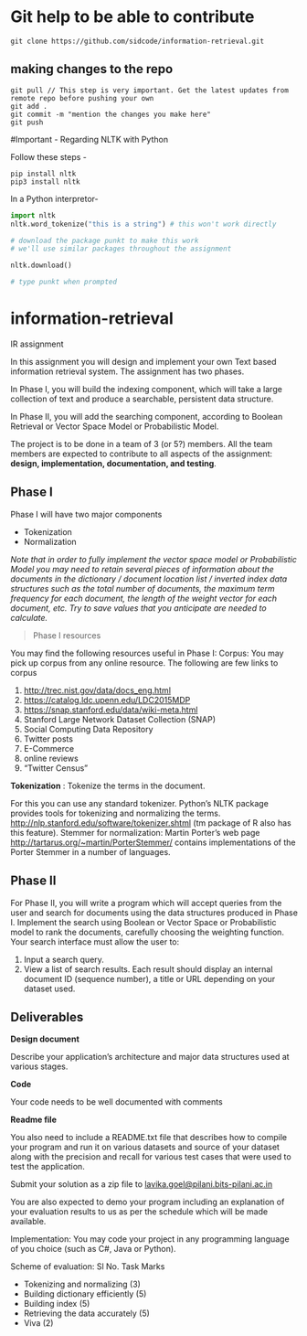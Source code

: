 # Git help to be able to contribute
```
git clone https://github.com/sidcode/information-retrieval.git
```

## making changes to the repo

```
git pull // This step is very important. Get the latest updates from remote repo before pushing your own
git add .
git commit -m "mention the changes you make here"
git push
```



#Important - Regarding NLTK with Python

Follow these steps - 

```
pip install nltk
pip3 install nltk

```

In a Python interpretor-
```python
import nltk
nltk.word_tokenize("this is a string") # this won't work directly

# download the package punkt to make this work 
# we'll use similar packages throughout the assignment

nltk.download()

# type punkt when prompted
```


# information-retrieval
IR assignment

In this assignment you will design and implement your own Text based information retrieval system. The assignment has two phases. 

In Phase I, you will build the indexing component, which will take a large collection of text and produce a searchable, persistent data structure. 

In Phase II, you will add the searching component, according to Boolean Retrieval or Vector Space Model or Probabilistic Model. 

The project is to be done in a team of 3 (or 5?) members. All the team members are expected to contribute to all aspects of the assignment: **design, implementation, documentation, and testing**.

## Phase I

Phase I will have two major components
- Tokenization
- Normalization

*Note that in order to fully implement the vector space model or Probabilistic Model you may need to retain several pieces of information about the documents in the dictionary / document location list / inverted index data structures such as the total number of documents, the maximum term frequency for each document, the length of the weight vector for each document, etc. Try to save values that you anticipate are needed to calculate.*

> Phase I resources

You may find the following resources useful in Phase I:
Corpus: You may pick up corpus from any online resource. The following are few links to corpus
1. http://trec.nist.gov/data/docs_eng.html 
2. https://catalog.ldc.upenn.edu/LDC2015MDP
3. https://snap.stanford.edu/data/wiki-meta.html
4. Stanford Large Network Dataset Collection (SNAP) 
5. Social Computing Data Repository
6. Twitter posts
7. E-Commerce
8. online reviews
9. “Twitter Census” 

**Tokenization** : Tokenize the terms in the document.

For this you can use any standard tokenizer.
Python’s NLTK package provides tools for tokenizing and normalizing the terms.
http://nlp.stanford.edu/software/tokenizer.shtml
(tm package of R also has this feature). 
Stemmer for normalization: Martin Porter’s web page http://tartarus.org/~martin/PorterStemmer/ contains implementations of the Porter Stemmer in a number of languages. 

## Phase II 

For Phase II, you will write a program which will accept queries from the user and search for documents using the data structures produced in Phase I. Implement the search using Boolean or Vector Space or Probabilistic model to rank the documents, carefully choosing the weighting function. 
Your search interface must allow the user to: 
1. Input a search query.  
2. View a list of search results. Each result should display an internal document ID (sequence number), a title or URL depending on your dataset used. 

## Deliverables

**Design document**

Describe your application’s architecture and major data structures used at various stages.

**Code**

Your code needs to be well documented with comments

**Readme file**

You also need to include a README.txt file that describes how to compile your program and run it on various datasets and source of your dataset along with the precision and recall for various test cases that were used to test the application.

Submit your solution as a zip file to   lavika.goel@pilani.bits-pilani.ac.in

You are also expected to demo your program including an explanation of your evaluation results to us as per the schedule which will be made available.

Implementation: You may code your project in any programming language of you choice (such as C#, Java or Python).

Scheme of evaluation:
Sl No.
Task
Marks

- Tokenizing and normalizing (3)
- Building dictionary efficiently (5)
- Building index (5)
- Retrieving the data accurately (5)
- Viva (2)

